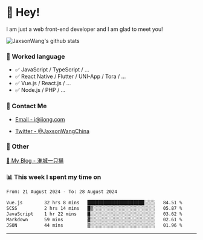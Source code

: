 # 👋 Hey!

I am just a web front-end developer and I am glad to meet you!

![JaxsonWang's github stats](https://github-readme-stats.vercel.app/api?username=JaxsonWang&&show_icons=true&&title_color=1abc9c&&icon_color=1abc9c)


### 📝 Worked language

- ✅ JavaScript / TypeScript / ...
- ✅ React Native / Flutter / UNI-App / Tora / ...
- ✅ Vue.js / React.js / ...
- ✅ Node.js / PHP / ...

### 📮 Contact Me

- [Email - i@iiong.com](mailto:i@iiong.com)

- [Twitter - @JaxsonWangChina](https://twitter.com/JaxsonWangChina)

### 🤪 Other

[📌 My Blog - 淮城一只猫](https://iiong.com)

### 📊 This week I spent my time on

<!--START_SECTION:waka-->

```txt
From: 21 August 2024 - To: 28 August 2024

Vue.js        32 hrs 8 mins   █████████████████████░░░░   84.51 %
SCSS          2 hrs 14 mins   █▒░░░░░░░░░░░░░░░░░░░░░░░   05.87 %
JavaScript    1 hr 22 mins    █░░░░░░░░░░░░░░░░░░░░░░░░   03.62 %
Markdown      59 mins         ▓░░░░░░░░░░░░░░░░░░░░░░░░   02.61 %
JSON          44 mins         ▒░░░░░░░░░░░░░░░░░░░░░░░░   01.96 %
```

<!--END_SECTION:waka-->

---
